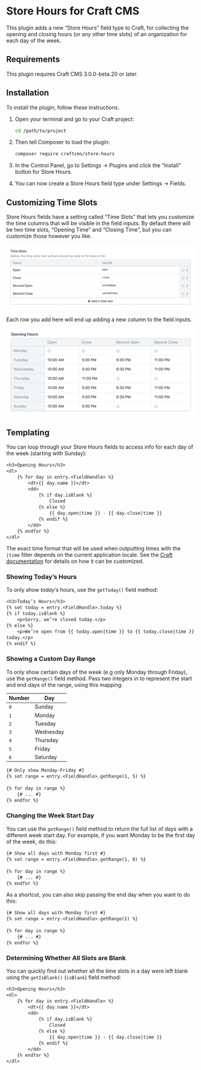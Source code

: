 # Store Hours for Craft CMS

This plugin adds a new “Store Hours” field type to Craft, for collecting the opening and closing hours (or any other time slots) of an organization for each day of the week.

## Requirements

This plugin requires Craft CMS 3.0.0-beta.20 or later.

## Installation

To install the plugin, follow these instructions.

1. Open your terminal and go to your Craft project:

    ```bash
    cd /path/to/project
    ```

2. Then tell Composer to load the plugin:

    ```bash
    composer require craftcms/store-hours
    ```

3. In the Control Panel, go to Settings → Plugins and click the “Install” button for Store Hours.

4. You can now create a Store Hours field type under Settings → Fields.

## Customizing Time Slots

Store Hours fields have a setting called “Time Slots” that lets you customize the time columns that will be visible in the field inputs. By default there will be two time slots, “Opening Time” and “Closing Time”, but you can customize those however you like.

![A Time Slots field setting with “Open”, “Close”, “Second Open”, and “Second Close” slots defined](assets/time-slots.png)

Each row you add here will end up adding a new column to the field inputs.

![A Store Hours field with four custom time slots](assets/field.png)  

## Templating

You can loop through your Store Hours fields to access info for each day of the week (starting with Sunday):

```twig
<h3>Opening Hours</h3>
<dl>
    {% for day in entry.<FieldHandle> %}
        <dt>{{ day.name }}</dt>
        <dd>
            {% if day.isBlank %}
                Closed
            {% else %}
                {{ day.open|time }} - {{ day.close|time }}
            {% endif %}
        </dd>
    {% endfor %}
</dl>
```

The exact time format that will be used when outputting times with the `|time` filter depends on the current application locale. See the [Craft documentation](https://docs.craftcms.com/v3/dev/filters.html#time) for details on how it can be customized.

### Showing Today’s Hours

To only show _today’s_ hours, use the `getToday()` field method:

```twig
<h3>Today’s Hours</h3>
{% set today = entry.<FieldHandle>.today %}
{% if today.isBlank %}
    <p>Sorry, we’re closed today.</p>
{% else %}
    <p>We’re open from {{ today.open|time }} to {{ today.close|time }} today.</p>
{% endif %}
``` 

### Showing a Custom Day Range

To only show certain days of the week (e.g only Monday through Friday), use the `getRange()` field method. Pass two integers in to represent the start and end days of the range, using this mapping:

| Number | Day       |
| ------ | --------- |
| `0`    | Sunday    |
| `1`    | Monday    |
| `2`    | Tuesday   |
| `3`    | Wednesday |
| `4`    | Thursday  |
| `5`    | Friday    |
| `6`    | Saturday  |

```twig
{# Only show Monday-Friday #}
{% set range = entry.<FieldHandle>.getRange(1, 5) %}

{% for day in range %}
    {# ... #}
{% endfor %}
```

### Changing the Week Start Day

You can use the `getRange()` field method to return the full list of days with a different week start day. For example, if you want Monday to be the first day of the week, do this:

```twig
{# Show all days with Monday first #}
{% set range = entry.<FieldHandle>.getRange(1, 0) %}

{% for day in range %}
    {# ... #}
{% endfor %}
```

As a shortcut, you can also skip passing the end day when you want to do this:

```twig
{# Show all days with Monday first #}
{% set range = entry.<FieldHandle>.getRange(1) %}

{% for day in range %}
    {# ... #}
{% endfor %}
```

### Determining Whether All Slots are Blank

You can quickly find out whether all the time slots in a day were left blank using the `getIsBlank()` (`isBlank`) field method:

```twig
<h3>Opening Hours</h3>
<dl>
    {% for day in entry.<FieldHandle> %}
        <dt>{{ day.name }}</dt>
        <dd>
            {% if day.isBlank %}
                Closed
            {% else %}
                {{ day.open|time }} - {{ day.close|time }}
            {% endif %}
        </dd>
    {% endfor %}
</dl>
```
